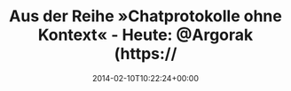 ---
retweeted: false
source: <a href="http://twitter.com" rel="nofollow">Twitter Web Client</a>
entities:
  user_mentions:
  - name: Florian Gilcher (@skade@hachyderm.io)
    screen_name: Argorak
    indices:
    - '53'
    - '61'
    id_str: '27227212'
    id: '27227212'
  urls: []
  symbols: []
  media:
  - expanded_url: https://twitter.com/bascht/status/432821847210467328/photo/1
    indices:
    - '62'
    - '84'
    url: http://t.co/bQNEjd3N2f
    media_url: http://pbs.twimg.com/media/BgGxLUZCIAAmluI.png
    id_str: '432821847214661632'
    id: '432821847214661632'
    media_url_https: https://pbs.twimg.com/media/BgGxLUZCIAAmluI.png
    sizes:
      medium:
        w: '350'
        h: '58'
        resize: fit
      thumb:
        w: '58'
        h: '58'
        resize: crop
      large:
        w: '350'
        h: '58'
        resize: fit
      small:
        w: '350'
        h: '58'
        resize: fit
    type: photo
    display_url: pic.twitter.com/bQNEjd3N2f
  hashtags: []
display_text_range:
- '0'
- '84'
favorite_count: '1'
id_str: '432821847210467328'
truncated: false
retweet_count: '0'
id: '432821847210467328'
possibly_sensitive: false
created_at: Mon Feb 10 10:22:24 +0000 2014
favorited: false
full_text: 'Aus der Reihe »Chatprotokolle ohne Kontext« - Heute: [@Argorak](https://twitter.com/Argorak)'
lang: de
extended_entities:
  media:
  - expanded_url: https://twitter.com/bascht/status/432821847210467328/photo/1
    indices:
    - '62'
    - '84'
    url: http://t.co/bQNEjd3N2f
    media_url: http://pbs.twimg.com/media/BgGxLUZCIAAmluI.png
    id_str: '432821847214661632'
    id: '432821847214661632'
    media_url_https: https://pbs.twimg.com/media/BgGxLUZCIAAmluI.png
    sizes:
      medium:
        w: '350'
        h: '58'
        resize: fit
      thumb:
        w: '58'
        h: '58'
        resize: crop
      large:
        w: '350'
        h: '58'
        resize: fit
      small:
        w: '350'
        h: '58'
        resize: fit
    type: photo
    display_url: pic.twitter.com/bQNEjd3N2f
tags:
- pesos/twitter
date: '2014-02-10T10:22:24+00:00'
src: https://twitter.com/bascht/status/432821847210467328
original_url: https://twitter.com/bascht/status/432821847210467328
type: twitter_tweet
media_url: https://img.bascht.com/twitter/pbs.twimg.com/media/BgGxLUZCIAAmluI.png
text: 'Aus der Reihe »Chatprotokolle ohne Kontext« - Heute: [@Argorak](https://twitter.com/Argorak)'
title: 'Aus der Reihe »Chatprotokolle ohne Kontext« - Heute: @Argorak (https://'

---